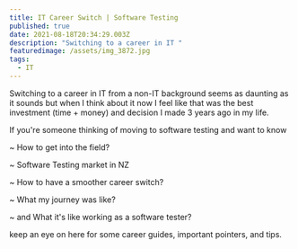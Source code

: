 ```yaml
---
title: IT Career Switch | Software Testing
published: true
date: 2021-08-18T20:34:29.003Z
description: "Switching to a career in IT "
featuredimage: /assets/img_3872.jpg
tags:
  - IT
---
```

Switching to a career in IT from a non-IT background seems as daunting as it sounds but when I think about it now I feel like that was the best investment (time + money) and decision I made 3 years ago in my life.

If you're someone thinking of moving to software testing and want to know

~ How to get into the field?

~ Software Testing market in NZ

~ How to have a smoother career switch? 

~ What my journey was like?

~ and What it's like working as a software tester?

keep an eye on here for some career guides, important pointers, and tips.